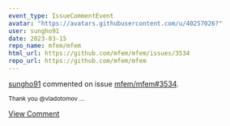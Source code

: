 ```yaml
---
event_type: IssueCommentEvent
avatar: "https://avatars.githubusercontent.com/u/40257026?"
user: sungho91
date: 2023-03-15
repo_name: mfem/mfem
html_url: https://github.com/mfem/mfem/issues/3534
repo_url: https://github.com/mfem/mfem
---
```


<a href='https://github.com/sungho91' target='_blank'>sungho91</a> commented on issue <a href='https://github.com/mfem/mfem/issues/3534' target='_blank'>mfem/mfem#3534</a>.

<small>Thank you @vladotomov ...</small>

<a href='https://github.com/mfem/mfem/issues/3534' target='_blank'>View Comment</a>